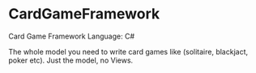 CardGameFramework
=================

Card Game Framework
Language: C#

The whole model you need to write card games like (solitaire, blackjact, poker etc). Just the model, no Views.